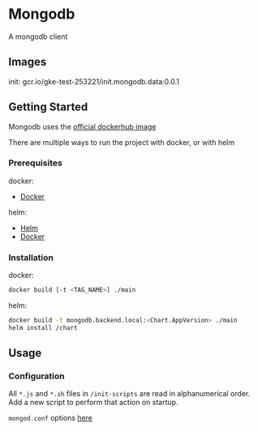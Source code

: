 # Mongodb

A mongodb client

## Images

init: gcr.io/gke-test-253221/init.mongodb.data:0.0.1

## Getting Started

Mongodb uses the [official dockerhub image](https://hub.docker.com/_/mongo)

There are multiple ways to run the project with docker, or with helm


### Prerequisites

docker:
- [Docker](https://www.docker.com/)

helm:
- [Helm](https://helm.sh)
- [Docker](https://www.docker.com/)

### Installation

docker:
```sh
docker build [-t <TAG_NAME>] ./main
```

helm:
```sh
docker build -t mongodb.backend.local:<Chart.AppVersion> ./main
helm install /chart
```

## Usage



### Configuration

All `*.js` and `*.sh` files in `/init-scripts` are read in alphanumerical order.
Add a new script to perform that action on startup.

`mongod.conf` options [here](https://docs.mongodb.com/manual/reference/configuration-options/)
